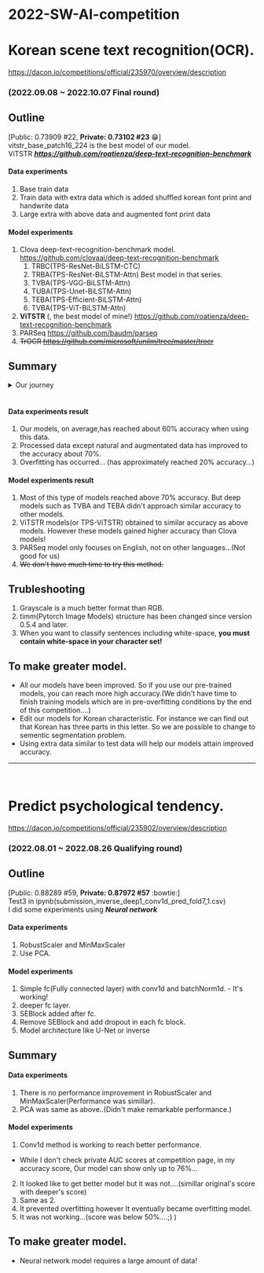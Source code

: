 # 2022-SW-AI-competition
# Korean scene text recognition(OCR).
https://dacon.io/competitions/official/235970/overview/description 
### (2022.09.08 ~ 2022.10.07 Final round)

## Outline
[Public: 0.73909 #22, **Private: 0.73102 #23** :grin:]<br>
vitstr_base_patch16_224 is the best model of our model.<br>
ViTSTR ***https://github.com/roatienza/deep-text-recognition-benchmark***

#### Data experiments
1. Base train data
2. Train data with extra data which is added shuffled korean font print and handwrite data
3. Large extra with above data and augmented font print data   

#### Model experiments
1. Clova deep-text-recognition-benchmark model.
    https://github.com/clovaai/deep-text-recognition-benchmark
    1. TRBC(TPS-ResNet-BiLSTM-CTC)
    2. TRBA(TPS-ResNet-BiLSTM-Attn) Best model in that series.
    3. TVBA(TPS-VGG-BiLSTM-Attn)
    4. TUBA(TPS-Unet-BiLSTM-Attn)
    4. TEBA(TPS-Efficient-BiLSTM-Attn)
    5. TVBA(TPS-ViT-BiLSTM-Attn)
2. **ViTSTR** (, the best model of mine!) https://github.com/roatienza/deep-text-recognition-benchmark
3. PARSeq https://github.com/baudm/parseq
4. ~~TrOCR https://github.com/microsoft/unilm/tree/master/trocr~~

## Summary
<details>
<summary>Our journey</summary>
<div>
https://www.notion.so/AI-e217527b665149f7a3447d8af037ef0a
</div>
</details>
<br>

#### Data experiments result
1. Our models, on average,has reached about 60% accuracy when using this data.
2. Processed data except natural and augmentated data has improved to the accuracy about 70%. 
3. Overfitting has occurred... (has approximately reached 20% accuracy...)

#### Model experiments result
1. Most of this type of models reached above 70% accuracy. But deep models such as TVBA and TEBA didn't approach similar accuracy to other models. 
2. ViTSTR models(or TPS-ViTSTR) obtained to similar accuracy as above models. However these models gained higher accuracy than Clova models!
3. PARSeq model only focuses on English, not on other languages...(Not good for us)
4. ~~We don't have much time to try this method.~~


## Trubleshooting
1. Grayscale is a much better format than RGB.
2. timm(Pytorch Image Models) structure has been changed since version 0.5.4 and later.
3. When you want to classify sentences including white-space, **you must contain white-space in your character set!**

## To make greater model.
- All our models have been improved. So if you use our pre-trained models, you can reach more high accuracy.(We didn't have time to finish training models which are in pre-overfitting conditions by the end of this competition....)
- Edit our models for Korean characteristic. For instance we can find out that Korean has three parts in this letter. So we are possible to change to sementic segmentation problem.
- Using extra data similar to test data will help our models attain improved accuracy.

---
<br>

# Predict psychological tendency. 
https://dacon.io/competitions/official/235902/overview/description
### (2022.08.01 ~ 2022.08.26 Qualifying round)

## Outline
[Public: 0.88289 #59, **Private: 0.87972 #57** :bowtie:]<br>
Test3 in ipynb(submission_inverse_deep1_conv1d_pred_fold7_1.csv)<br>
I did some experiments using ***Neural network***

#### Data experiments
1. RobustScaler and MinMaxScaler
2. Use PCA.

#### Model experiments
1. Simple fc(Fully connected layer) with conv1d and batchNorm1d. - It's working!
2. deeper fc layer.
3. SEBlock added after fc.
4. Remove SEBlock and add dropout in each fc block.
5. Model architecture like U-Net or inverse

## Summary

#### Data experiments
1. There is no performance improvement in RobustScaler and MinMaxScaler(Performance was simillar).
2. PCA was same as above..(Didn't make remarkable performance.)

#### Model experiments
1. Conv1d method is working to reach better performance. 
- While I don't check private AUC scores at competition page, in my accuracy score, Our model can show only up to 76%...
2. It looked like to get better model but it was not....(simillar original's score with deeper's score) 
3. Same as 2.
4. It prevented overfitting however It eventually became overfitting model.
5. It was not working...(score was below 50%....;) )

## To make greater model.
- Neural network model requires a large amount of data!


